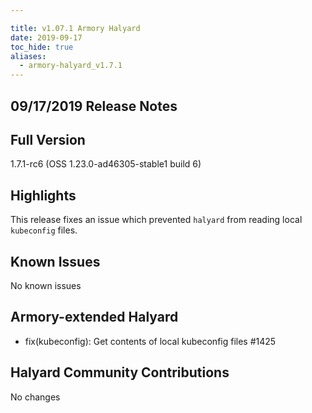 ```yaml
---

title: v1.07.1 Armory Halyard
date: 2019-09-17
toc_hide: true
aliases:
  - armory-halyard_v1.7.1
---
```


## 09/17/2019 Release Notes

## Full Version
1.7.1-rc6 (OSS 1.23.0-ad46305-stable1 build 6)

## Highlights
This release fixes an issue which prevented `halyard` from reading local `kubeconfig` files.

## Known Issues
No known issues

## Armory-extended Halyard
- fix(kubeconfig): Get contents of local kubeconfig files #1425

##  Halyard Community Contributions
No changes
